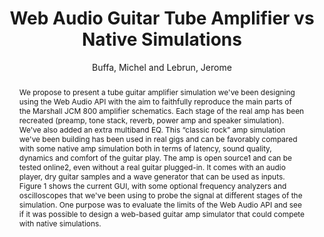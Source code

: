 --- 
title: "Web Audio Guitar Tube Amplifier vs Native Simulations" 
abstract: "We propose to present a tube guitar amplifier simulation we've been designing using the Web Audio API with the aim to faithfully reproduce the main parts of the Marshall JCM 800 amplifier schematics. Each stage of the real amp has been recreated (preamp, tone stack, reverb, power amp and speaker simulation). We've also added an extra multiband EQ. This “classic rock” amp simulation we've been building has been used in real gigs and can be favorably compared with some native amp simulation both in terms of latency, sound quality, dynamics and comfort of the guitar play. The amp is open source1 and can be tested online2, even without a real guitar plugged-in. It comes with an audio player, dry guitar samples and a wave generator that can be used as inputs. Figure 1 shows the current GUI, with some optional frequency analyzers and oscilloscopes that we've been using to probe the signal at different stages of the simulation. One purpose was to evaluate the limits of the Web Audio API and see if it was possible to design a web-based guitar amp simulator that could compete with native simulations." 
address: "London" 
author: "Buffa, Michel and Lebrun, Jerome"
webAuthor: "Michel Buffa, Jerome Lebrun" 
booktitle: "Proceedings of the International Web Audio Conference" 
editor: "Thalmann, Florian and Ewert, Sebastian" 
month: "August"
pages: "" 
publisher: "Queen Mary University of London" 
series: "WAC '17"
track: "Demo"  
year: "2017" 
id: "2017_EA_27" 
tags: year2017
media: none 
pdflink: /_data/papers/pdf/2017/2017_27.pdf
ISSN: 2663-5844
---